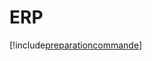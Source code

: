 # ERP

[!include[preparationcommande](erp.preparationcommande.autogen.md)]




























































































































